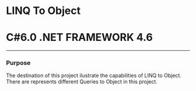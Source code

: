 # LINQ To Object
# C#6.0  .NET FRAMEWORK 4.6

----
### Purpose

The destination of this project ilustrate the capabilities of LINQ to Object. There are represents different Queries to Object in this project.
